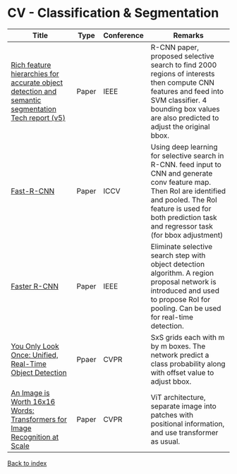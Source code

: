 # CV - Classification & Segmentation
|Title|Type|Conference|Remarks
|--|--|--|--|
|[Rich feature hierarchies for accurate object detection and semantic segmentation Tech report (v5)](https://arxiv.org/pdf/1311.2524.pdf)|Paper|IEEE|R-CNN paper, proposed selective search to find 2000 regions of interests then compute CNN features and feed into SVM classifier. 4 bounding box values are also predicted to adjust the original bbox.|
|[Fast-R-CNN](https://arxiv.org/abs/1504.08083)|Paper|ICCV|Using deep learning for selective search in R-CNN. feed input to CNN and generate conv feature map. Then RoI are identified and pooled. The RoI feature is used for both prediction task and regressor task (for bbox adjustment)|
|[Faster R-CNN](https://arxiv.org/pdf/1506.01497.pdf)|Paper|IEEE|Eliminate selective search step with object detection algorithm. A region proposal network is introduced and used to propose RoI for pooling. Can be used for real-time detection.|
|[You Only Look Once: Unified, Real-Time Object Detection](https://arxiv.org/pdf/1506.02640.pdf)|Ppaer|CVPR|SxS grids each with m by m boxes. The network predict a class probability along with offset value to adjust bbox.|
|[An Image is Worth 16x16 Words: Transformers for Image Recognition at Scale](https://arxiv.org/pdf/2010.11929.pdf)|Paper|CVPR|ViT architecture, separate image into patches with positional information, and use transformer as usual.

[Back to index](../README.md)